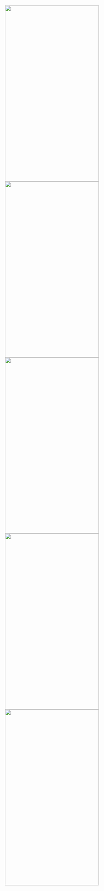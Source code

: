 
<img src="https://user-images.githubusercontent.com/75333926/223359914-3f276a9e-cbc1-40d5-96a4-cea0a787910a.png" width="300" height="560">
<img src="https://user-images.githubusercontent.com/75333926/223359907-70a8665a-6fe9-4851-bb94-796f05037e17.png" width="300" height="560">
<img src="https://user-images.githubusercontent.com/75333926/223359912-fc26d5b0-a728-4551-af13-9cac6cdf171f.png" width="300" height="560">
<img src="https://user-images.githubusercontent.com/75333926/223359918-14a62e54-d78d-4a53-8e27-44b411966378.png" width="300" height="560">
<img src="https://user-images.githubusercontent.com/75333926/223359920-c8415748-0f6c-4971-9f85-1f1ca88526cb.png" width="300" height="560">
